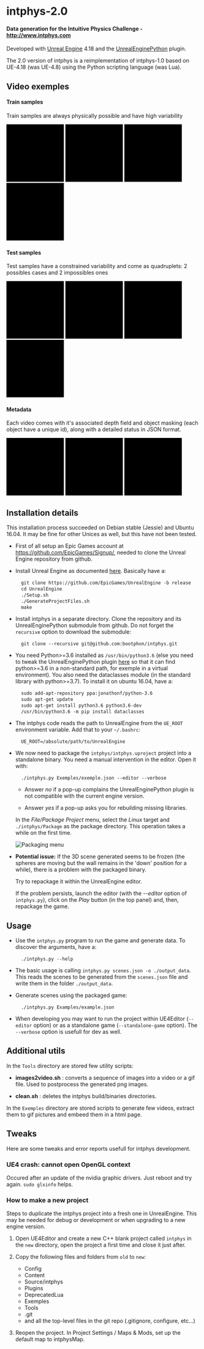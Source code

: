 # intphys-2.0

#### Data generation for the Intuitive Physics Challenge - http://www.intphys.com

Developed with
[Unreal Engine](https://www.unrealengine.com/what-is-unreal-engine-4)
4.18 and the [UnrealEnginePython](https://github.com/20tab/UnrealEnginePython)
plugin.

The 2.0 version of intphys is a reimplementation of intphys-1.0 based on UE-4.18 (was
UE-4.8) using the Python scripting language (was Lua).


## Video exemples

#### Train samples

Train samples are always physically possible and have high variability

<img src="Exemples/gif/train_1.gif" width="150"> <img src="Exemples/gif/train_2.gif" width="150"> <img src="Exemples/gif/train_3.gif" width="150"> <img src="Exemples/gif/train_4.gif" width="150">


#### Test samples

Test samples have a constrained variability and come as quadruplets: 2
possibles cases and 2 impossibles ones

<img src="Exemples/gif/test_1.gif" width="150"> <img src="Exemples/gif/test_2.gif" width="150"> <img src="Exemples/gif/test_3.gif" width="150"> <img src="Exemples/gif/test_4.gif" width="150">


#### Metadata

Each video comes with it's associated depth field and object masking
(each object have a unique id), along with a detailed status in JSON
format.

<img src="Exemples/gif/meta_1.gif" width="150"> <img src="Exemples/gif/meta_2.gif" width="150"> <img src="Exemples/gif/meta_3.gif" width="150">


## Installation details

This installation process succeeded on Debian stable (Jessie) and
Ubuntu 16.04. It may be fine for other Unices as well, but this have
not been tested.

* First of all setup an Epic Games account at
  https://github.com/EpicGames/Signup/, needed to clone the Unreal
  Engine repository from github.

* Install Unreal Engine as documented
  [here](https://github.com/EpicGames/UnrealEngine/blob/release/Engine/Build/BatchFiles/Linux/README.md).
  Basically have a:

        git clone https://github.com/EpicGames/UnrealEngine -b release
        cd UnrealEngine
        ./Setup.sh
        ./GenerateProjectFiles.sh
        make

* Install intphys in a separate directory. Clone the repository and
  its UnrealEnginePython submodule from github. Do not forget the
  `recursive` option to download the submodule:

        git clone --recursive git@github.com:bootphon/intphys.git

* You need Python>=3.6 installed as `/usr/bin/python3.6` (else you
  need to tweak the UnrealEnginePython plugin
  [here](https://github.com/20tab/UnrealEnginePython/blob/master/Source/UnrealEnginePython/UnrealEnginePython.Build.cs#L11)
  so that it can find python>=3.6 in a non-standard path, for exemple
  in a virtual environment). You also need the dataclasses module (in
  the standard library with python>=3.7). To install it on ubuntu
  16.04, have a:

        sudo add-apt-repository ppa:jonathonf/python-3.6
        sudo apt-get update
        sudo apt-get install python3.6 python3.6-dev
        /usr/bin/python3.6 -m pip install dataclasses

* The intphys code reads the path to UnrealEngine from the `UE_ROOT`
  environment variable. Add that to your `~/.bashrc`:

        UE_ROOT=/absolute/path/to/UnrealEngine

* We now need to package the `intphys/intphys.uproject` project
  into a standalone binary. You need a manual intervention in the
  editor. Open it with:

        ./intphys.py Exemples/exemple.json --editor --verbose

  * Answer *no* if a pop-up complains the UnrealEnginePython plugin is
    not compatible with the current engine version.

  * Answer *yes* if a pop-up asks you for rebuilding missing libraries.

  In the *File/Package Project* menu, select the *Linux* target and
  `./intphys/Package` as the package directory. This operation takes a
  while on the first time.

  ![Packaging menu](https://docs.unrealengine.com/latest/images/Engine/Basics/Projects/Packaging/packaging_menu.jpg)


* **Potential issue:** If the 3D scene generated seems to be frozen
  (the spheres are moving but the wall remains in the 'down' position
  for a while), there is a problem with the packaged binary.

  Try to repackage it within the UnrealEngine editor.

  If the problem persists, launch the editor (with the *--editor*
  option of `intphys.py`), click on the *Play* button (in the top
  panel) and, then, repackage the game.


## Usage

* Use the `intphys.py` program to run the game and generate data. To
  discover the arguments, have a:

        ./intphys.py --help

* The basic usage is calling `intphys.py scenes.json -o
  ./output_data`. This reads the scenes to be generated from the
  `scenes.json` file and write them in the folder `./output_data`.

* Generate scenes using the packaged game:

        ./intphys.py Examples/example.json

* When developing you may want to run the project within UE4Editor
  (`--editor` option) or as a standalone game (`--standalone-game`
  option). The `--verbose` option is usefull for dev as well.


## Additional utils

In the `Tools` directory are stored few utility scripts:

* **images2video.sh** : converts a sequence of images into a video or
  a gif file. Used to postprocess the generated png images.

* **clean.sh** : deletes the intphys build/binaries directories.

In the `Exemples` directory are stored scripts to generate few videos,
extract them to gif pictures and embeed them in a html page.


## Tweaks

Here are some tweaks and error reports usefull for intphys
development.


### UE4 crash: cannot open OpenGL context

Occured after an update of the nvidia graphic drivers. Just reboot and
try again. `sudo glxinfo` helps.


### How to make a new project

Steps to duplicate the intphys project into a fresh one in
UnrealEngine. This may be needed for debug or development or when
upgrading to a new engine version.

1. Open UE4Editor and create a new C++ blank project called `intphys`
   in the `new` directory, open the project a first time and
   close it just after.

2. Copy the following files and folders from `old` to `new`:

    - Config
    - Content
    - Source/intphys
    - Plugins
    - DeprecatedLua
    - Exemples
    - Tools
    - .git
    - and all the top-level files in the git repo (.gitignore,
      configure, etc...)

3. Reopen the project. In Project Settings / Maps & Mods, set up the
   default map to intphysMap.
